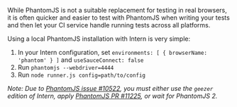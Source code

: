 While PhantomJS is not a suitable replacement for testing in real browsers, it is often quicker and easier to test with PhantomJS when writing your tests and then let your CI service handle running tests across all platforms.

Using a local PhantomJS installation with Intern is very simple:

1. In your Intern configuration, set `environments: [ { browserName: 'phantom' } ]` and `useSauceConnect: false`
2. Run `phantomjs --webdriver=4444`
3. Run `node runner.js config=path/to/config`

*Note: Due to [PhantomJS issue #10522](https://github.com/ariya/phantomjs/issues/10522), you must either use the `geezer` edition of Intern, apply [PhantomJS PR #11225](https://github.com/ariya/phantomjs/pull/11225), or wait for PhantomJS 2.*